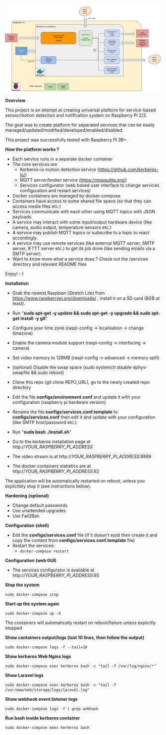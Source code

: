 ![Overall diagram](./docs/images/kerberos-flow.png "Dockerized KerberosIO flow")

**Overview**

This project is an attempt at creating universal platform for service-based sensor/motion detection and notification system on Raspberry Pi 2/3.

The goal was to create platform for separated services that can be easily managed/updated/modified/developed/enabled/disabled.

This project was successfully tested with Raspberry Pi 3B+.

**How the platform works ?**

* Each service runs in a separate docker container
* The core services are
  * Kerberos-io motion detection service (https://github.com/kerberos-io/)
  * MQTT server/broker service (https://mosquitto.org/)
  * Services configurator (web based user interface to change services configuration and restart services)
* Docker containers are managed by docker-compose
* Containers have access to some shared file space (so that they can access media files etc.) 
* Services communicate with each other using MQTT topics with JSON payloads.
* A service may interact with some input/output hardware device (like camera, audio output, temperature sensors etc.) 
* A service may publish MQTT topics or subscribe to a topic to react accordingly. 
* A service may use remote services (like external MQTT server, SMTP server, IFTTT server etc.) to get its job done (like sending emails via a SMTP server).
* Want to know more what a service does ? Check out the /services directory and relevant README files

Enjoy! :-)
 

**Installation**

* Grab the newest Raspbian (Stretch Lite) from https://www.raspberrypi.org/downloads/ , install it on a SD card (8GB at least).
* Run "**sudo apt-get -y update && sudo apt-get -y upgrade && sudo apt-get install -y git**" 
* Configure your time zone (raspi-config -> localisation -> change timezone)
* Enable the camera module support (raspi-config -> interfacing -> camera)
* Set video memory to 128MB (raspi-config -> advanced -> memory split)
* (optional) Disable the swap space (sudo systemctl disable dphys-swapfile && sudo reboot)
* Clone this repo (git clone REPO_URL), go to the newly created repo directory
* Edit the file **configs/environment.conf** and update it with your configuration (raspberry pi hardware version)
* Rename the file **configs/services.conf.template** to **configs/services.conf** then edit it and update with your configuration (like SMTP host/password etc.)
* Run "**sudo bash ./install.sh**" 
* Go to the kerberos installation page at http://_YOUR_RASPBERRY_PI_ADDRESS_

* The video stream is at http://_YOUR_RASPBERRY_PI_ADDRESS_:8889   
* The docker containers statistics are at http://_YOUR_RASPBERRY_PI_ADDRESS_:82   

The application will be automatically restarted on reboot, unless you explicitely stop it (see instructions below).

**Hardening (optional)**

* Change default passwords
* Use unattended upgrades
* Use Fail2Ban 

**Configuration (shell)**

* Edit the **configs/services.conf** file (if it doesn't exist then create it and copy the content from **configs/services.conf.template** file)
* Restart the services:
  * `docker-compose restart`

**Configuration (web GUI)**

* The services configurator is available at http://_YOUR_RASPBERRY_PI_ADDRESS_:85   


**Stop the system**
`````
sudo docker-compose stop 
`````

**Start up the system again**
`````
sudo docker-compose up -d 
`````

The containers will automatically restart on reboot/failure unless explicitly stopped 


**Show containers output/logs (last 10 lines, then follow the output)**
`````
sudo docker-compose logs -f --tail=10
`````

**Show kerberos Web Nginx logs**
`````
sudo docker-compose exec kerberos bash -c "tail -f /var/log/nginx/*"
`````

**Show Laravel logs**
`````
sudo docker-compose exec kerberos bash -c "tail -f /var/www/web/storage/logs/laravel.log"
`````

**Show webhook event listener logs**
`````
sudo docker-compose logs -f | grep webhook
`````

**Run bash inside kerberos container**
`````
sudo docker-compose exec kerberos bash
`````

